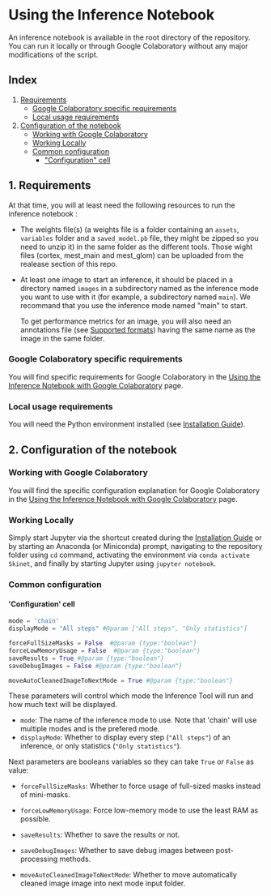 # Using the Inference Notebook

An inference notebook is available in the root directory of the repository. You can run it locally or through Google Colaboratory without any major modifications of the script.

## Index
1. [Requirements](#1-requirements)
   * [Google Colaboratory specific requirements](#google-colaboratory-specific-requirements)
   * [Local usage requirements](#local-usage-requirements)
2. [Configuration of the notebook](2-configuration-of-the-notebook)
   * [Working with Google Colaboratory](#working-with-google-colaboratory)
   * [Working Locally](#working-locally)
   * [Common configuration](#common-configuration)
      * ["Configuration" cell](#configuration-cell)

## 1. Requirements
At that time, you will at least need the following resources to run the inference notebook : 
* The weights file(s) (a weights file is a folder containing an `assets`, `variables` folder and a `saved_model.pb` file, they might be zipped so you need to unzip it) in the same folder as the different tools.  Those wight files (cortex, mest_main and mest_glom) can be uploaded from the realease section of this repo.

* At least one image to start an inference, it should be placed in a directory named `images` in a subdirectory named as the inference mode you want to use with it (for example, a subdirectory named `main`). We recommand that you use the inference mode named "main" to start.

  To get performance metrics for an image, you will also need an annotations file (see [Supported formats](Annotations-format-compatibility.md#supported-formats)) having the same name as the image in the same folder.

### Google Colaboratory specific requirements
You will find specific requirements for Google Colaboratory in the [Using the Inference Notebook with Google Colaboratory](Using-the-Inference-Notebook-with-Google-Colaboratory.md#specific-requirements) page.

### Local usage requirements
You will need the Python environment installed (see [Installation Guide](Installation-Guide.md)).

## 2. Configuration of the notebook
### Working with Google Colaboratory
You will find the specific configuration explanation for Google Colaboratory in the [Using the Inference Notebook with Google Colaboratory](Using-the-Inference-Notebook-with-Google-Colaboratory.md#configuration-of-the-notebook) page.


### Working Locally
Simply start Jupyter via the shortcut created during the [Installation Guide](Installation-Guide.md) or by starting an Anaconda (or Miniconda) prompt, navigating to the repository folder using `cd` command, activating the environment via `conda activate Skinet`, and finally by starting Jupyter using `jupyter notebook`.


### Common configuration
#### 'Configuration' cell
```Python
mode = 'chain'
displayMode = "All steps" #@param ["All steps", "Only statistics"]

forceFullSizeMasks = False  #@param {type:"boolean"}
forceLowMemoryUsage = False  #@param {type:"boolean"}
saveResults = True #@param {type:"boolean"}
saveDebugImages = False #@param {type:"boolean"}

moveAutoCleanedImageToNextMode = True #@param {type:"boolean"}
```

These parameters will control which mode the Inference Tool will run and how much text will be displayed.


* `mode`: The name of the inference mode to use. Note that 'chain' will use multiple modes and is the prefered mode. 
* `displayMode`: Whether to display every step (`"All steps"`) of an inference, or only statistics (`"Only statistics"`). 



Next parameters are booleans variables so they can take `True` or `False` as value:


* `forceFullSizeMasks`: Whether to force usage of full-sized masks instead of mini-masks.

* `forceLowMemoryUsage`: Force low-memory mode to use the least RAM as possible.

* `saveResults`: Whether to save the results or not.

* `saveDebugImages`: Whether to save debug images between post-processing methods.

    


* `moveAutoCleanedImageToNextMode`: Whether to move automatically cleaned image image into next mode input folder.
